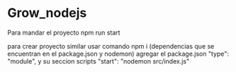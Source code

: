 # Grow_nodejs

Para mandar el proyecto npm run start

para crear proyecto similar usar comando npm i (dependencias que se encuentran en el package.json y nodemon)
agregar el package.json 
  "type": "module",
  y su seccion scripts 
    "start": "nodemon src/index.js"